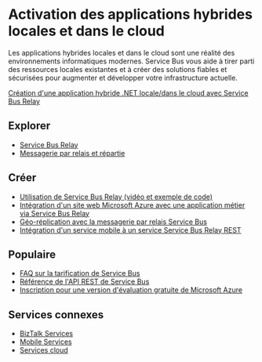 <properties pageTitle="Enable Hybrid Applications Spanning Cloud and Premises" metaKeywords="Service Bus, Cloud, Hybrid" description="Learn how to build hybrid applications that span across the cloud and on premises." services="service-bus" documentationCenter=".NET" title="Enable Hybrid Applications Spanning Cloud and Premises" authors="sethm" solutions="" manager="dwrede" editor="mattshel" />

<tags ms.service="service-bus" ms.workload="tbd" ms.tgt_pltfrm="na" ms.devlang="multiple" ms.topic="article" ms.date="01/01/1900" ms.author="sethm"></tags>

# Activation des applications hybrides locales et dans le cloud

Les applications hybrides locales et dans le cloud sont une réalité des environnements informatiques modernes. Service Bus vous aide à tirer parti des ressources locales existantes et à créer des solutions fiables et sécurisées pour augmenter et développer votre infrastructure actuelle.

[Création d'une application hybride .NET locale/dans le cloud avec Service Bus Relay][Création d'une application hybride .NET locale/dans le cloud avec Service Bus Relay]

## Explorer

-   [Service Bus Relay][Service Bus Relay]
-   [Messagerie par relais et répartie][Messagerie par relais et répartie]

## Créer

-   [Utilisation de Service Bus Relay (vidéo et exemple de code)][Utilisation de Service Bus Relay (vidéo et exemple de code)]
-   [Intégration d'un site web Microsoft Azure avec une application métier via Service Bus Relay][Intégration d'un site web Microsoft Azure avec une application métier via Service Bus Relay]
-   [Géo-réplication avec la messagerie par relais Service Bus][Géo-réplication avec la messagerie par relais Service Bus]
-   [Intégration d'un service mobile à un service Service Bus Relay REST][Intégration d'un service mobile à un service Service Bus Relay REST]

## Populaire

-   [FAQ sur la tarification de Service Bus][FAQ sur la tarification de Service Bus]
-   [Référence de l'API REST de Service Bus][Référence de l'API REST de Service Bus]
-   [Inscription pour une version d'évaluation gratuite de Microsoft Azure][Inscription pour une version d'évaluation gratuite de Microsoft Azure]

## Services connexes

-   [BizTalk Services][BizTalk Services]
-   [Mobile Services][Mobile Services]
-   [Services cloud][Services cloud]

  [Création d'une application hybride .NET locale/dans le cloud avec Service Bus Relay]: http://azure.microsoft.com/fr-fr/documentation/articles/cloud-services-dotnet-hybrid-app-using-service-bus-relay/
  [Service Bus Relay]: http://azure.microsoft.com/fr-fr/documentation/articles/service-bus-dotnet-how-to-use-relay/
  [Messagerie par relais et répartie]: http://msdn.microsoft.com/en-us/library/azure/hh367519.aspx
  [Utilisation de Service Bus Relay (vidéo et exemple de code)]: http://appfabricdemos.codeplex.com/releases/view/67597
  [Intégration d'un site web Microsoft Azure avec une application métier via Service Bus Relay]: http://code.msdn.microsoft.com/windowsazure/How-to-integrate-a-Windows-f1fedff8
  [Géo-réplication avec la messagerie par relais Service Bus]: http://code.msdn.microsoft.com/windowsazure/Geo-replication-with-16dbfecd
  [Intégration d'un service mobile à un service Service Bus Relay REST]: http://blogs.msdn.com/b/paolos/archive/2013/07/09/how-to-integrate-a-mobile-service-with-a-rest-service-bus-relay-service.aspx
  [FAQ sur la tarification de Service Bus]: http://msdn.microsoft.com/library/windowsazure/Hh667438.aspx
  [Référence de l'API REST de Service Bus]: http://msdn.microsoft.com/library/windowsazure/hh780717.aspx
  [Inscription pour une version d'évaluation gratuite de Microsoft Azure]: http://azure.microsoft.com/en-us/pricing/free-trial/?WT.mc_id=A85619ABF
  [BizTalk Services]: http://azure.microsoft.com/en-us/services/biztalk-services/
  [Mobile Services]: http://azure.microsoft.com/en-us/services/mobile-services/
  [Services cloud]: http://azure.microsoft.com/en-us/services/cloud-services/
